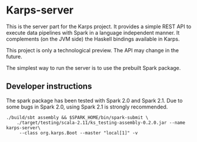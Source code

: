 # Karps-server

This is the server part for the Karps project. It provides a simple REST API to execute
data pipelines with Spark in a language independent manner. It complements (on the JVM side) the
Haskell bindings available in Karps.

This project is only a technological preview. The API may change in the future.

The simplest way to run the server is to use the prebuilt Spark package.

## Developer instructions

The spark package has been tested with Spark 2.0 and Spark 2.1. Due to some bugs
in Spark 2.0, using Spark 2.1 is strongly recommended.

```
./build/sbt assembly && $SPARK_HOME/bin/spark-submit \
    ./target/testing/scala-2.11/ks_testing-assembly-0.2.0.jar --name karps-server\
     --class org.karps.Boot --master "local[1]" -v
```
